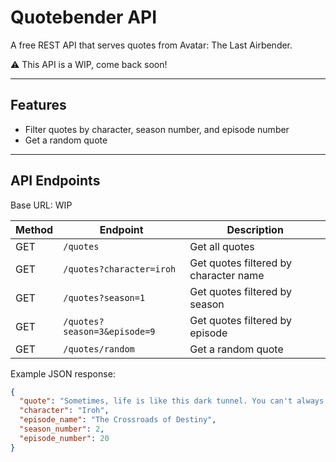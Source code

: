 # Quotebender API

A free REST API that serves quotes from Avatar: The Last Airbender.

⚠️ This API is a WIP, come back soon!

---

## Features

- Filter quotes by character, season number, and episode number
- Get a random quote

---

## API Endpoints

Base URL: WIP

| Method | Endpoint                  | Description                            |
|--------|---------------------------|----------------------------------------|
| GET    | `/quotes`                 | Get all quotes                         |                   |
| GET    | `/quotes?character=iroh`  | Get quotes filtered by character name |
| GET    | `/quotes?season=1`  | Get quotes filtered by season |
| GET    | `/quotes?season=3&episode=9`  | Get quotes filtered by episode |
| GET    | `/quotes/random`          | Get a random quote  

Example JSON response:

```json
{
  "quote": "Sometimes, life is like this dark tunnel. You can't always see the light at the end of the tunnel, but if you just keep moving, you will come to a better place.",
  "character": "Iroh",
  "episode_name": "The Crossroads of Destiny",
  "season_number": 2,
  "episode_number": 20
}

